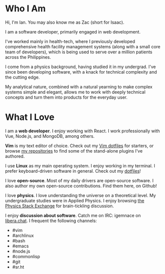 # Who I Am

Hi, I'm Ian. You may also know me as Zac (short for Isaac).

I am a software developer, primarily engaged in web development.

I've worked mainly in health-tech, where I previously developed comprehensive
health facility management systems (along with a small core team of developers),
which is being used to serve over a million patients across the Philippines.

I come from a physics background, having studied it in my undergrad. I've since
been developing software, with a knack for technical complexity and the cutting
edge.

My analytical nature, combined with a natural yearning to make complex systems
simple and elegant, allows me to work with deeply technical concepts and turn
them into products for the everyday user.

# What I Love

I am a **web developer**. I enjoy working with React. I work professionally with
Vue, Node.js, and MongoDB, among others.

**Vim** is my text editor of choice. Check out my [Vim dotfiles](https://github.com/igemnace/vim-config)
for starters, or browse [my repositories](https://github.com/igemnace?tab=repositories)
to find some of the stand-alone plugins I've authored.

I use **Linux** as my main operating system. I enjoy working in my terminal. I
prefer keyboard-driven software in general. Check out my [dotfiles](https://github.com/igemnace/dotfiles)!

I love **open-source**. Most of my daily drivers are open-source software. I
also author my own open-source contributions. Find them here, on Github!

I love **physics**. I love understanding the universe on a theoretical level. My
undergraduate studies were in Applied Physics. I enjoy browsing [the Physics Stack Exchange](https://physics.stackexchange.com/)
for brain-tickling discussion.

I enjoy **discussion about software**. Catch me on IRC: igemnace on [libera.chat](irc://irc.libera.chat).
I frequent the following channels:

- #vim
- #archlinux
- #bash
- #emacs
- #node.js
- #commonlisp
- #git
- #sr.ht
